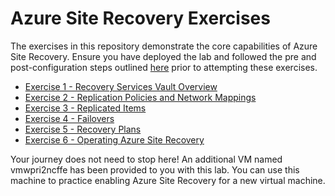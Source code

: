 # Azure Site Recovery Exercises

The exercises in this repository demonstrate the core capabilities of Azure Site Recovery. Ensure you have deployed the lab and followed the pre and post-configuration steps outlined [here](../README.md) prior to attempting these exercises.

* [Exercise 1 - Recovery Services Vault Overview](/exercises/exercise1.md)
* [Exercise 2 - Replication Policies and Network Mappings](/exercises/exercise2.md)
* [Exercise 3 - Replicated Items](/exercises/exercise3.md)
* [Exercise 4 - Failovers](/exercises/exercise4.md)
* [Exercise 5 - Recovery Plans](/exercises/exercise5.md)
* [Exercise 6 - Operating Azure Site Recovery](/exercises/exercise6.md)

Your journey does not need to stop here! An additional VM named vmwpri2ncffe has been provided to you with this lab. You can use this machine to practice enabling Azure Site Recovery for a new virtual machine.






